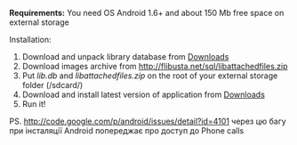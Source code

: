 **Requirements:** You need OS Android 1.6+ and about 150 Mb free space on external storage

Installation:
  1. Download and unpack library database from [Downloads](http://code.google.com/p/libraryclient/downloads/list)
  1. Download images archive from http://flibusta.net/sql/libattachedfiles.zip
  1. Put _lib.db_ and _libattachedfiles.zip_ on the root of your external storage folder (/sdcard/)
  1. Download and install latest version of application from [Downloads](http://code.google.com/p/libraryclient/downloads/list)
  1. Run it!

PS. http://code.google.com/p/android/issues/detail?id=4101 через цю багу при інсталяції Android попереджає про доступ до Phone calls